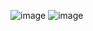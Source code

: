 ![image](https://github.com/user-attachments/assets/ae968d4d-6525-4138-bcf7-d4bccf6b187c)
![image](https://github.com/user-attachments/assets/c388dac1-bf1a-4830-9a51-596da8845734)


